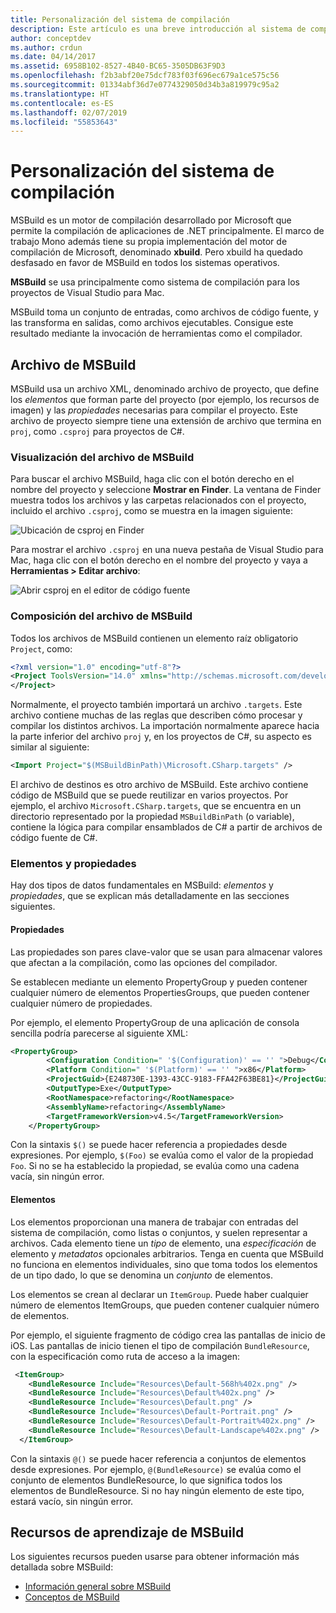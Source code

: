 ```yaml
---
title: Personalización del sistema de compilación
description: Este artículo es una breve introducción al sistema de compilación MSBuild utilizado por Visual Studio para Mac
author: conceptdev
ms.author: crdun
ms.date: 04/14/2017
ms.assetid: 6958B102-8527-4B40-BC65-3505DB63F9D3
ms.openlocfilehash: f2b3abf20e75dcf783f03f696ec679a1ce575c56
ms.sourcegitcommit: 01334abf36d7e0774329050d34b3a819979c95a2
ms.translationtype: HT
ms.contentlocale: es-ES
ms.lasthandoff: 02/07/2019
ms.locfileid: "55853643"
---
```

# <a name="customizing-the-build-system"></a>Personalización del sistema de compilación

MSBuild es un motor de compilación desarrollado por Microsoft que permite la compilación de aplicaciones de .NET principalmente. El marco de trabajo Mono además tiene su propia implementación del motor de compilación de Microsoft, denominado **xbuild**. Pero xbuild ha quedado desfasado en favor de MSBuild en todos los sistemas operativos.

**MSBuild** se usa principalmente como sistema de compilación para los proyectos de Visual Studio para Mac.

MSBuild toma un conjunto de entradas, como archivos de código fuente, y las transforma en salidas, como archivos ejecutables. Consigue este resultado mediante la invocación de herramientas como el compilador.

## <a name="msbuild-file"></a>Archivo de MSBuild

MSBuild usa un archivo XML, denominado archivo de proyecto, que define los *elementos* que forman parte del proyecto (por ejemplo, los recursos de imagen) y las *propiedades* necesarias para compilar el proyecto. Este archivo de proyecto siempre tiene una extensión de archivo que termina en `proj`, como `.csproj` para proyectos de C#.

### <a name="viewing-the-msbuild-file"></a>Visualización del archivo de MSBuild

Para buscar el archivo MSBuild, haga clic con el botón derecho en el nombre del proyecto y seleccione **Mostrar en Finder**. La ventana de Finder muestra todos los archivos y las carpetas relacionados con el proyecto, incluido el archivo `.csproj`, como se muestra en la imagen siguiente:

![Ubicación de csproj en Finder](media/customizing-build-system-image1.png)

Para mostrar el archivo `.csproj` en una nueva pestaña de Visual Studio para Mac, haga clic con el botón derecho en el nombre del proyecto y vaya a **Herramientas > Editar archivo**:

![Abrir csproj en el editor de código fuente](media/customizing-build-system-image2.png)

### <a name="composition-of-the-msbuild-file"></a>Composición del archivo de MSBuild

Todos los archivos de MSBuild contienen un elemento raíz obligatorio `Project`, como:

```xml
<?xml version="1.0" encoding="utf-8"?>
<Project ToolsVersion="14.0" xmlns="http://schemas.microsoft.com/developer/msbuild/2003">
</Project>
```

Normalmente, el proyecto también importará un archivo `.targets`. Este archivo contiene muchas de las reglas que describen cómo procesar y compilar los distintos archivos. La importación normalmente aparece hacia la parte inferior del archivo `proj` y, en los proyectos de C#, su aspecto es similar al siguiente:

```xml
<Import Project="$(MSBuildBinPath)\Microsoft.CSharp.targets" />
```

El archivo de destinos es otro archivo de MSBuild. Este archivo contiene código de MSBuild que se puede reutilizar en varios proyectos. Por ejemplo, el archivo `Microsoft.CSharp.targets`, que se encuentra en un directorio representado por la propiedad `MSBuildBinPath` (o variable), contiene la lógica para compilar ensamblados de C# a partir de archivos de código fuente de C#.

### <a name="items-and-properties"></a>Elementos y propiedades

Hay dos tipos de datos fundamentales en MSBuild: *elementos* y *propiedades*, que se explican más detalladamente en las secciones siguientes.

#### <a name="properties"></a>Propiedades

Las propiedades son pares clave-valor que se usan para almacenar valores que afectan a la compilación, como las opciones del compilador.

Se establecen mediante un elemento PropertyGroup y pueden contener cualquier número de elementos PropertiesGroups, que pueden contener cualquier número de propiedades.

Por ejemplo, el elemento PropertyGroup de una aplicación de consola sencilla podría parecerse al siguiente XML:

```xml
<PropertyGroup>
        <Configuration Condition=" '$(Configuration)' == '' ">Debug</Configuration>
        <Platform Condition=" '$(Platform)' == '' ">x86</Platform>
        <ProjectGuid>{E248730E-1393-43CC-9183-FFA42F63BE81}</ProjectGuid>
        <OutputType>Exe</OutputType>
        <RootNamespace>refactoring</RootNamespace>
        <AssemblyName>refactoring</AssemblyName>
        <TargetFrameworkVersion>v4.5</TargetFrameworkVersion>
    </PropertyGroup>
```

Con la sintaxis `$()` se puede hacer referencia a propiedades desde expresiones. Por ejemplo, `$(Foo)` se evalúa como el valor de la propiedad `Foo`. Si no se ha establecido la propiedad, se evalúa como una cadena vacía, sin ningún error.

#### <a name="items"></a>Elementos

Los elementos proporcionan una manera de trabajar con entradas del sistema de compilación, como listas o conjuntos, y suelen representar a archivos. Cada elemento tiene un *tipo* de elemento, una *especificación* de elemento y *metadatos* opcionales arbitrarios. Tenga en cuenta que MSBuild no funciona en elementos individuales, sino que toma todos los elementos de un tipo dado, lo que se denomina un *conjunto* de elementos.

Los elementos se crean al declarar un `ItemGroup`. Puede haber cualquier número de elementos ItemGroups, que pueden contener cualquier número de elementos.

Por ejemplo, el siguiente fragmento de código crea las pantallas de inicio de iOS. Las pantallas de inicio tienen el tipo de compilación `BundleResource`, con la especificación como ruta de acceso a la imagen:

```xml
 <ItemGroup>
    <BundleResource Include="Resources\Default-568h%402x.png" />
    <BundleResource Include="Resources\Default%402x.png" />
    <BundleResource Include="Resources\Default.png" />
    <BundleResource Include="Resources\Default-Portrait.png" />
    <BundleResource Include="Resources\Default-Portrait%402x.png" />
    <BundleResource Include="Resources\Default-Landscape%402x.png" />
  </ItemGroup>
 ```

 Con la sintaxis `@()` se puede hacer referencia a conjuntos de elementos desde expresiones. Por ejemplo, `@(BundleResource)` se evalúa como el conjunto de elementos BundleResource, lo que significa todos los elementos de BundleResource. Si no hay ningún elemento de este tipo, estará vacío, sin ningún error.

## <a name="resources-for-learning-msbuild"></a>Recursos de aprendizaje de MSBuild

Los siguientes recursos pueden usarse para obtener información más detallada sobre MSBuild:

* [Información general sobre MSBuild](/visualstudio/msbuild/msbuild)
* [Conceptos de MSBuild](/visualstudio/msbuild/msbuild-concepts)
